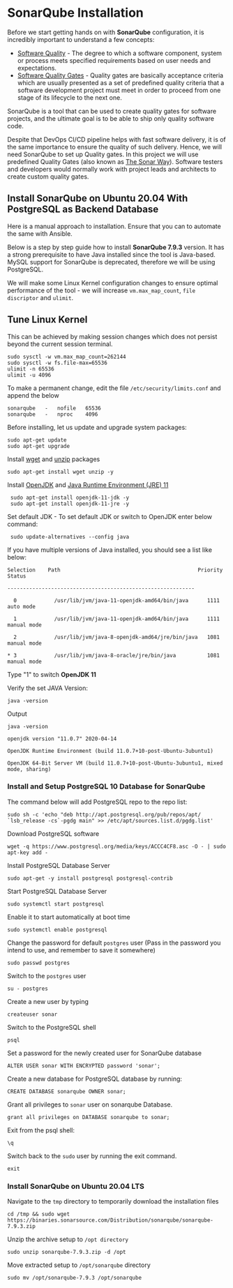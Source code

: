 # SonarQube Installation 

Before we start getting hands on with **SonarQube** configuration, it is incredibly important to understand a few concepts:

- [Software Quality](https://en.wikipedia.org/wiki/Software_quality) - The degree to which a software component, system or process meets specified requirements based on user needs and expectations.
- [Software Quality Gates](https://docs.sonarqube.org/latest/user-guide/quality-gates/) - Quality gates are basically acceptance criteria which are usually presented as a set of predefined quality criteria that a software development project must meet in order to proceed from one stage of its lifecycle to the next one.

SonarQube is a tool that can be used to create quality gates for software projects, and the ultimate goal is to be able to ship only quality software code. 

Despite that DevOps CI/CD pipeline helps with fast software delivery, it is of the same importance to ensure the quality of such delivery. Hence, we will need SonarQube to set up Quality gates. In this project we will use predefined Quality Gates (also known as [The Sonar Way](https://docs.sonarqube.org/latest/instance-administration/quality-profiles/)). Software testers and developers would normally work with project leads and architects to create custom quality gates.

## Install SonarQube on Ubuntu 20.04 With PostgreSQL as Backend Database

Here is a manual approach to installation. Ensure that you can to automate the same with Ansible. 

Below is a step by step guide how to install  **SonarQube 7.9.3** version. It has a strong prerequisite to have Java installed since the tool is Java-based. MySQL support for SonarQube is deprecated, therefore we will be using PostgreSQL. 

We will make some Linux Kernel configuration changes to ensure optimal performance of the tool - we will increase `vm.max_map_count`, `file discriptor` and `ulimit`.

## Tune Linux Kernel

This can be achieved by making session changes which does not persist beyond the current session terminal.

```
sudo sysctl -w vm.max_map_count=262144
sudo sysctl -w fs.file-max=65536
ulimit -n 65536
ulimit -u 4096
```

To make a permanent change, edit the file `/etc/security/limits.conf` and append the below

```
sonarqube   -   nofile   65536
sonarqube   -   nproc    4096
```

Before installing, let us update and upgrade system packages:

```
sudo apt-get update
sudo apt-get upgrade
```

Install [wget](https://www.gnu.org/software/wget/) and [unzip](https://linux.die.net/man/1/unzip) packages

```
sudo apt-get install wget unzip -y
```

Install [OpenJDK](https://openjdk.java.net) and [Java Runtime Environment (JRE) 11](https://docs.oracle.com/goldengate/1212/gg-winux/GDRAD/java.htm)

```
 sudo apt-get install openjdk-11-jdk -y
 sudo apt-get install openjdk-11-jre -y
```

Set default JDK - To set default JDK or switch to OpenJDK enter below command:

```
 sudo update-alternatives --config java
```

If you have multiple versions of Java installed, you should see a list like below:

```
Selection    Path                                            Priority   Status

------------------------------------------------------------

  0            /usr/lib/jvm/java-11-openjdk-amd64/bin/java      1111      auto mode

  1            /usr/lib/jvm/java-11-openjdk-amd64/bin/java      1111      manual mode

  2            /usr/lib/jvm/java-8-openjdk-amd64/jre/bin/java   1081      manual mode

* 3            /usr/lib/jvm/java-8-oracle/jre/bin/java          1081      manual mode

```

Type "1" to switch **OpenJDK 11**

Verify the set JAVA Version: 

```
java -version
```

Output
```
java -version

openjdk version "11.0.7" 2020-04-14

OpenJDK Runtime Environment (build 11.0.7+10-post-Ubuntu-3ubuntu1)

OpenJDK 64-Bit Server VM (build 11.0.7+10-post-Ubuntu-3ubuntu1, mixed mode, sharing)
```

### Install and Setup PostgreSQL 10 Database for SonarQube

The command below will add PostgreSQL repo to the repo list:

```
sudo sh -c 'echo "deb http://apt.postgresql.org/pub/repos/apt/ `lsb_release -cs`-pgdg main" >> /etc/apt/sources.list.d/pgdg.list'
```

Download PostgreSQL software 

```
wget -q https://www.postgresql.org/media/keys/ACCC4CF8.asc -O - | sudo apt-key add -
```

Install PostgreSQL Database Server

```
sudo apt-get -y install postgresql postgresql-contrib
```

Start PostgreSQL Database Server

```
sudo systemctl start postgresql
```

Enable it to start automatically at boot time

```
sudo systemctl enable postgresql
```

Change the password for default `postgres` user (Pass in the password you intend to use, and remember to save it somewhere)

```
sudo passwd postgres
```

Switch to the `postgres` user

```
su - postgres
```

Create a new user by typing

```
createuser sonar
```

Switch to the PostgreSQL shell

```
psql
```

Set a password for the newly created user for SonarQube database

```
ALTER USER sonar WITH ENCRYPTED password 'sonar';
```

Create a new database for PostgreSQL database by running:

```
CREATE DATABASE sonarqube OWNER sonar;
```

Grant all privileges to `sonar` user on sonarqube Database.

```
grant all privileges on DATABASE sonarqube to sonar;
```

Exit from the psql shell:

```
\q
```

Switch back to the `sudo` user by running the exit command.

```
exit
```

### Install SonarQube on Ubuntu 20.04 LTS

Navigate to the `tmp` directory to temporarily download the installation files

```
cd /tmp && sudo wget https://binaries.sonarsource.com/Distribution/sonarqube/sonarqube-7.9.3.zip
```

Unzip the archive setup to `/opt directory`

```
sudo unzip sonarqube-7.9.3.zip -d /opt
```

Move extracted setup to `/opt/sonarqube` directory

```
sudo mv /opt/sonarqube-7.9.3 /opt/sonarqube
```
